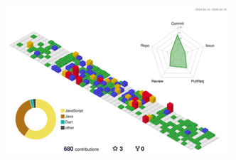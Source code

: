 <div align="center">
  
  ![Sernan96's Contirbute](./profile-3d-contrib/profile-gitblock.svg)

</div>
